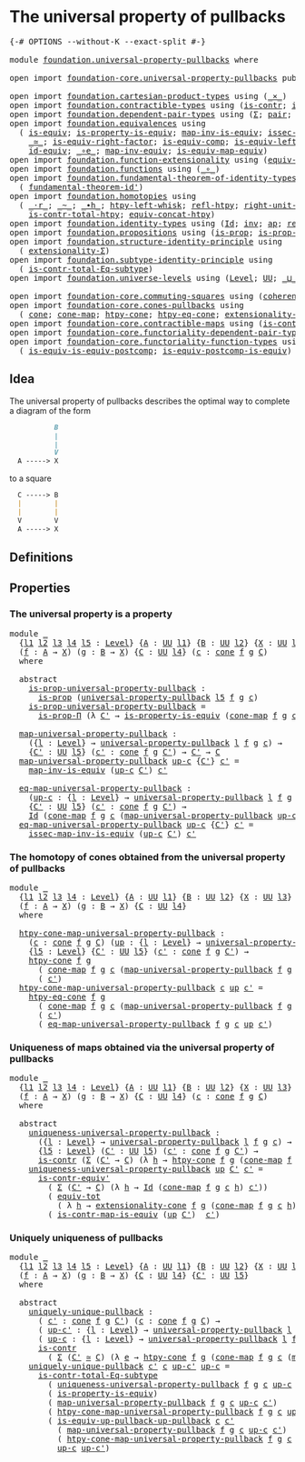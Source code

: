# The universal property of pullbacks

<pre class="Agda"><a id="48" class="Symbol">{-#</a> <a id="52" class="Keyword">OPTIONS</a> <a id="60" class="Pragma">--without-K</a> <a id="72" class="Pragma">--exact-split</a> <a id="86" class="Symbol">#-}</a>

<a id="91" class="Keyword">module</a> <a id="98" href="foundation.universal-property-pullbacks.html" class="Module">foundation.universal-property-pullbacks</a> <a id="138" class="Keyword">where</a>

<a id="145" class="Keyword">open</a> <a id="150" class="Keyword">import</a> <a id="157" href="foundation-core.universal-property-pullbacks.html" class="Module">foundation-core.universal-property-pullbacks</a> <a id="202" class="Keyword">public</a>

<a id="210" class="Keyword">open</a> <a id="215" class="Keyword">import</a> <a id="222" href="foundation.cartesian-product-types.html" class="Module">foundation.cartesian-product-types</a> <a id="257" class="Keyword">using</a> <a id="263" class="Symbol">(</a><a id="264" href="foundation-core.cartesian-product-types.html#577" class="Function Operator">_×_</a><a id="267" class="Symbol">)</a>
<a id="269" class="Keyword">open</a> <a id="274" class="Keyword">import</a> <a id="281" href="foundation.contractible-types.html" class="Module">foundation.contractible-types</a> <a id="311" class="Keyword">using</a> <a id="317" class="Symbol">(</a><a id="318" href="foundation-core.contractible-types.html#992" class="Function">is-contr</a><a id="326" class="Symbol">;</a> <a id="328" href="foundation-core.contractible-types.html#3806" class="Function">is-contr-equiv&#39;</a><a id="343" class="Symbol">)</a>
<a id="345" class="Keyword">open</a> <a id="350" class="Keyword">import</a> <a id="357" href="foundation.dependent-pair-types.html" class="Module">foundation.dependent-pair-types</a> <a id="389" class="Keyword">using</a> <a id="395" class="Symbol">(</a><a id="396" href="foundation-core.dependent-pair-types.html#502" class="Record">Σ</a><a id="397" class="Symbol">;</a> <a id="399" href="foundation-core.dependent-pair-types.html#575" class="InductiveConstructor">pair</a><a id="403" class="Symbol">;</a> <a id="405" href="foundation-core.dependent-pair-types.html#592" class="Field">pr1</a><a id="408" class="Symbol">;</a> <a id="410" href="foundation-core.dependent-pair-types.html#604" class="Field">pr2</a><a id="413" class="Symbol">;</a> <a id="415" href="foundation-core.dependent-pair-types.html#1021" class="Function">triple</a><a id="421" class="Symbol">)</a>
<a id="423" class="Keyword">open</a> <a id="428" class="Keyword">import</a> <a id="435" href="foundation.equivalences.html" class="Module">foundation.equivalences</a> <a id="459" class="Keyword">using</a>
  <a id="467" class="Symbol">(</a> <a id="469" href="foundation-core.equivalences.html#1542" class="Function">is-equiv</a><a id="477" class="Symbol">;</a> <a id="479" href="foundation.equivalences.html#12215" class="Function">is-property-is-equiv</a><a id="499" class="Symbol">;</a> <a id="501" href="foundation-core.equivalences.html#4173" class="Function">map-inv-is-equiv</a><a id="517" class="Symbol">;</a> <a id="519" href="foundation-core.equivalences.html#4251" class="Function">issec-map-inv-is-equiv</a><a id="541" class="Symbol">;</a>
    <a id="547" href="foundation-core.equivalences.html#1607" class="Function Operator">_≃_</a><a id="550" class="Symbol">;</a> <a id="552" href="foundation-core.equivalences.html#8868" class="Function">is-equiv-right-factor</a><a id="573" class="Symbol">;</a> <a id="575" href="foundation-core.equivalences.html#7183" class="Function">is-equiv-comp</a><a id="588" class="Symbol">;</a> <a id="590" href="foundation-core.equivalences.html#8158" class="Function">is-equiv-left-factor</a><a id="610" class="Symbol">;</a> <a id="612" href="foundation-core.equivalences.html#1807" class="Function">map-equiv</a><a id="621" class="Symbol">;</a>
    <a id="627" href="foundation-core.equivalences.html#2480" class="Function">id-equiv</a><a id="635" class="Symbol">;</a> <a id="637" href="foundation-core.equivalences.html#7855" class="Function Operator">_∘e_</a><a id="641" class="Symbol">;</a> <a id="643" href="foundation-core.equivalences.html#5022" class="Function">map-inv-equiv</a><a id="656" class="Symbol">;</a> <a id="658" href="foundation-core.equivalences.html#1862" class="Function">is-equiv-map-equiv</a><a id="676" class="Symbol">)</a>
<a id="678" class="Keyword">open</a> <a id="683" class="Keyword">import</a> <a id="690" href="foundation.function-extensionality.html" class="Module">foundation.function-extensionality</a> <a id="725" class="Keyword">using</a> <a id="731" class="Symbol">(</a><a id="732" href="foundation-core.function-extensionality.html#1301" class="Function">equiv-funext</a><a id="744" class="Symbol">)</a>
<a id="746" class="Keyword">open</a> <a id="751" class="Keyword">import</a> <a id="758" href="foundation.functions.html" class="Module">foundation.functions</a> <a id="779" class="Keyword">using</a> <a id="785" class="Symbol">(</a><a id="786" href="foundation-core.functions.html#407" class="Function Operator">_∘_</a><a id="789" class="Symbol">)</a>
<a id="791" class="Keyword">open</a> <a id="796" class="Keyword">import</a> <a id="803" href="foundation.fundamental-theorem-of-identity-types.html" class="Module">foundation.fundamental-theorem-of-identity-types</a> <a id="852" class="Keyword">using</a>
  <a id="860" class="Symbol">(</a> <a id="862" href="foundation-core.fundamental-theorem-of-identity-types.html#2160" class="Function">fundamental-theorem-id&#39;</a><a id="885" class="Symbol">)</a>
<a id="887" class="Keyword">open</a> <a id="892" class="Keyword">import</a> <a id="899" href="foundation.homotopies.html" class="Module">foundation.homotopies</a> <a id="921" class="Keyword">using</a>
  <a id="929" class="Symbol">(</a> <a id="931" href="foundation-core.homotopies.html#1974" class="Function Operator">_·r_</a><a id="935" class="Symbol">;</a> <a id="937" href="foundation-core.homotopies.html#467" class="Function Operator">_~_</a><a id="940" class="Symbol">;</a> <a id="942" href="foundation-core.homotopies.html#1058" class="Function Operator">_∙h_</a><a id="946" class="Symbol">;</a> <a id="948" href="foundation-core.homotopies.html#1587" class="Function">htpy-left-whisk</a><a id="963" class="Symbol">;</a> <a id="965" href="foundation-core.homotopies.html#632" class="Function">refl-htpy</a><a id="974" class="Symbol">;</a> <a id="976" href="foundation-core.homotopies.html#2475" class="Function">right-unit-htpy</a><a id="991" class="Symbol">;</a>
    <a id="997" href="foundation.homotopies.html#3137" class="Function">is-contr-total-htpy</a><a id="1016" class="Symbol">;</a> <a id="1018" href="foundation.homotopies.html#6177" class="Function">equiv-concat-htpy</a><a id="1035" class="Symbol">)</a>
<a id="1037" class="Keyword">open</a> <a id="1042" class="Keyword">import</a> <a id="1049" href="foundation.identity-types.html" class="Module">foundation.identity-types</a> <a id="1075" class="Keyword">using</a> <a id="1081" class="Symbol">(</a><a id="1082" href="foundation-core.identity-types.html#641" class="Datatype">Id</a><a id="1084" class="Symbol">;</a> <a id="1086" href="foundation-core.identity-types.html#1552" class="Function">inv</a><a id="1089" class="Symbol">;</a> <a id="1091" href="foundation-core.identity-types.html#2853" class="Function">ap</a><a id="1093" class="Symbol">;</a> <a id="1095" href="foundation-core.identity-types.html#694" class="InductiveConstructor">refl</a><a id="1099" class="Symbol">)</a>
<a id="1101" class="Keyword">open</a> <a id="1106" class="Keyword">import</a> <a id="1113" href="foundation.propositions.html" class="Module">foundation.propositions</a> <a id="1137" class="Keyword">using</a> <a id="1143" class="Symbol">(</a><a id="1144" href="foundation-core.propositions.html#1295" class="Function">is-prop</a><a id="1151" class="Symbol">;</a> <a id="1153" href="foundation-core.propositions.html#6147" class="Function">is-prop-Π</a><a id="1162" class="Symbol">)</a>
<a id="1164" class="Keyword">open</a> <a id="1169" class="Keyword">import</a> <a id="1176" href="foundation.structure-identity-principle.html" class="Module">foundation.structure-identity-principle</a> <a id="1216" class="Keyword">using</a>
  <a id="1224" class="Symbol">(</a> <a id="1226" href="foundation.structure-identity-principle.html#2980" class="Function">extensionality-Σ</a><a id="1242" class="Symbol">)</a>
<a id="1244" class="Keyword">open</a> <a id="1249" class="Keyword">import</a> <a id="1256" href="foundation.subtype-identity-principle.html" class="Module">foundation.subtype-identity-principle</a> <a id="1294" class="Keyword">using</a>
  <a id="1302" class="Symbol">(</a> <a id="1304" href="foundation-core.subtype-identity-principle.html#1572" class="Function">is-contr-total-Eq-subtype</a><a id="1329" class="Symbol">)</a>
<a id="1331" class="Keyword">open</a> <a id="1336" class="Keyword">import</a> <a id="1343" href="foundation.universe-levels.html" class="Module">foundation.universe-levels</a> <a id="1370" class="Keyword">using</a> <a id="1376" class="Symbol">(</a><a id="1377" href="Agda.Primitive.html#597" class="Postulate">Level</a><a id="1382" class="Symbol">;</a> <a id="1384" href="foundation-core.universe-levels.html#222" class="Primitive">UU</a><a id="1386" class="Symbol">;</a> <a id="1388" href="Agda.Primitive.html#810" class="Primitive Operator">_⊔_</a><a id="1391" class="Symbol">;</a> <a id="1393" href="Agda.Primitive.html#780" class="Primitive">lsuc</a><a id="1397" class="Symbol">)</a>

<a id="1400" class="Keyword">open</a> <a id="1405" class="Keyword">import</a> <a id="1412" href="foundation-core.commuting-squares.html" class="Module">foundation-core.commuting-squares</a> <a id="1446" class="Keyword">using</a> <a id="1452" class="Symbol">(</a><a id="1453" href="foundation-core.commuting-squares.html#532" class="Function">coherence-square</a><a id="1469" class="Symbol">)</a>
<a id="1471" class="Keyword">open</a> <a id="1476" class="Keyword">import</a> <a id="1483" href="foundation-core.cones-pullbacks.html" class="Module">foundation-core.cones-pullbacks</a> <a id="1515" class="Keyword">using</a>
  <a id="1523" class="Symbol">(</a> <a id="1525" href="foundation-core.cones-pullbacks.html#1272" class="Function">cone</a><a id="1529" class="Symbol">;</a> <a id="1531" href="foundation-core.cones-pullbacks.html#1467" class="Function">cone-map</a><a id="1539" class="Symbol">;</a> <a id="1541" href="foundation-core.cones-pullbacks.html#2455" class="Function">htpy-cone</a><a id="1550" class="Symbol">;</a> <a id="1552" href="foundation-core.cones-pullbacks.html#2854" class="Function">htpy-eq-cone</a><a id="1564" class="Symbol">;</a> <a id="1566" href="foundation-core.cones-pullbacks.html#2963" class="Function">extensionality-cone</a><a id="1585" class="Symbol">)</a>
<a id="1587" class="Keyword">open</a> <a id="1592" class="Keyword">import</a> <a id="1599" href="foundation-core.contractible-maps.html" class="Module">foundation-core.contractible-maps</a> <a id="1633" class="Keyword">using</a> <a id="1639" class="Symbol">(</a><a id="1640" href="foundation-core.contractible-maps.html#3850" class="Function">is-contr-map-is-equiv</a><a id="1661" class="Symbol">)</a>
<a id="1663" class="Keyword">open</a> <a id="1668" class="Keyword">import</a> <a id="1675" href="foundation-core.functoriality-dependent-pair-types.html" class="Module">foundation-core.functoriality-dependent-pair-types</a> <a id="1726" class="Keyword">using</a> <a id="1732" class="Symbol">(</a><a id="1733" href="foundation-core.functoriality-dependent-pair-types.html#6804" class="Function">equiv-tot</a><a id="1742" class="Symbol">)</a>
<a id="1744" class="Keyword">open</a> <a id="1749" class="Keyword">import</a> <a id="1756" href="foundation-core.functoriality-function-types.html" class="Module">foundation-core.functoriality-function-types</a> <a id="1801" class="Keyword">using</a>
  <a id="1809" class="Symbol">(</a> <a id="1811" href="foundation-core.functoriality-function-types.html#1654" class="Function">is-equiv-is-equiv-postcomp</a><a id="1837" class="Symbol">;</a> <a id="1839" href="foundation-core.functoriality-function-types.html#2668" class="Function">is-equiv-postcomp-is-equiv</a><a id="1865" class="Symbol">)</a>
</pre>
## Idea

The universal property of pullbacks describes the optimal way to complete a diagram of the form

```md
           B
           |
           |
           V
  A -----> X
```

to a square

```md
  C -----> B
  |        |
  |        |
  V        V
  A -----> X
```

## Definitions


## Properties

### The universal property is a property

<pre class="Agda"><a id="2225" class="Keyword">module</a> <a id="2232" href="foundation.universal-property-pullbacks.html#2232" class="Module">_</a>
  <a id="2236" class="Symbol">{</a><a id="2237" href="foundation.universal-property-pullbacks.html#2237" class="Bound">l1</a> <a id="2240" href="foundation.universal-property-pullbacks.html#2240" class="Bound">l2</a> <a id="2243" href="foundation.universal-property-pullbacks.html#2243" class="Bound">l3</a> <a id="2246" href="foundation.universal-property-pullbacks.html#2246" class="Bound">l4</a> <a id="2249" href="foundation.universal-property-pullbacks.html#2249" class="Bound">l5</a> <a id="2252" class="Symbol">:</a> <a id="2254" href="Agda.Primitive.html#597" class="Postulate">Level</a><a id="2259" class="Symbol">}</a> <a id="2261" class="Symbol">{</a><a id="2262" href="foundation.universal-property-pullbacks.html#2262" class="Bound">A</a> <a id="2264" class="Symbol">:</a> <a id="2266" href="foundation-core.universe-levels.html#222" class="Primitive">UU</a> <a id="2269" href="foundation.universal-property-pullbacks.html#2237" class="Bound">l1</a><a id="2271" class="Symbol">}</a> <a id="2273" class="Symbol">{</a><a id="2274" href="foundation.universal-property-pullbacks.html#2274" class="Bound">B</a> <a id="2276" class="Symbol">:</a> <a id="2278" href="foundation-core.universe-levels.html#222" class="Primitive">UU</a> <a id="2281" href="foundation.universal-property-pullbacks.html#2240" class="Bound">l2</a><a id="2283" class="Symbol">}</a> <a id="2285" class="Symbol">{</a><a id="2286" href="foundation.universal-property-pullbacks.html#2286" class="Bound">X</a> <a id="2288" class="Symbol">:</a> <a id="2290" href="foundation-core.universe-levels.html#222" class="Primitive">UU</a> <a id="2293" href="foundation.universal-property-pullbacks.html#2243" class="Bound">l3</a><a id="2295" class="Symbol">}</a>
  <a id="2299" class="Symbol">(</a><a id="2300" href="foundation.universal-property-pullbacks.html#2300" class="Bound">f</a> <a id="2302" class="Symbol">:</a> <a id="2304" href="foundation.universal-property-pullbacks.html#2262" class="Bound">A</a> <a id="2306" class="Symbol">→</a> <a id="2308" href="foundation.universal-property-pullbacks.html#2286" class="Bound">X</a><a id="2309" class="Symbol">)</a> <a id="2311" class="Symbol">(</a><a id="2312" href="foundation.universal-property-pullbacks.html#2312" class="Bound">g</a> <a id="2314" class="Symbol">:</a> <a id="2316" href="foundation.universal-property-pullbacks.html#2274" class="Bound">B</a> <a id="2318" class="Symbol">→</a> <a id="2320" href="foundation.universal-property-pullbacks.html#2286" class="Bound">X</a><a id="2321" class="Symbol">)</a> <a id="2323" class="Symbol">{</a><a id="2324" href="foundation.universal-property-pullbacks.html#2324" class="Bound">C</a> <a id="2326" class="Symbol">:</a> <a id="2328" href="foundation-core.universe-levels.html#222" class="Primitive">UU</a> <a id="2331" href="foundation.universal-property-pullbacks.html#2246" class="Bound">l4</a><a id="2333" class="Symbol">}</a> <a id="2335" class="Symbol">(</a><a id="2336" href="foundation.universal-property-pullbacks.html#2336" class="Bound">c</a> <a id="2338" class="Symbol">:</a> <a id="2340" href="foundation-core.cones-pullbacks.html#1272" class="Function">cone</a> <a id="2345" href="foundation.universal-property-pullbacks.html#2300" class="Bound">f</a> <a id="2347" href="foundation.universal-property-pullbacks.html#2312" class="Bound">g</a> <a id="2349" href="foundation.universal-property-pullbacks.html#2324" class="Bound">C</a><a id="2350" class="Symbol">)</a>
  <a id="2354" class="Keyword">where</a>

  <a id="2363" class="Keyword">abstract</a>
    <a id="2376" href="foundation.universal-property-pullbacks.html#2376" class="Function">is-prop-universal-property-pullback</a> <a id="2412" class="Symbol">:</a>
      <a id="2420" href="foundation-core.propositions.html#1295" class="Function">is-prop</a> <a id="2428" class="Symbol">(</a><a id="2429" href="foundation-core.universal-property-pullbacks.html#687" class="Function">universal-property-pullback</a> <a id="2457" href="foundation.universal-property-pullbacks.html#2249" class="Bound">l5</a> <a id="2460" href="foundation.universal-property-pullbacks.html#2300" class="Bound">f</a> <a id="2462" href="foundation.universal-property-pullbacks.html#2312" class="Bound">g</a> <a id="2464" href="foundation.universal-property-pullbacks.html#2336" class="Bound">c</a><a id="2465" class="Symbol">)</a>
    <a id="2471" href="foundation.universal-property-pullbacks.html#2376" class="Function">is-prop-universal-property-pullback</a> <a id="2507" class="Symbol">=</a>
      <a id="2515" href="foundation-core.propositions.html#6147" class="Function">is-prop-Π</a> <a id="2525" class="Symbol">(λ</a> <a id="2528" href="foundation.universal-property-pullbacks.html#2528" class="Bound">C&#39;</a> <a id="2531" class="Symbol">→</a> <a id="2533" href="foundation.equivalences.html#12215" class="Function">is-property-is-equiv</a> <a id="2554" class="Symbol">(</a><a id="2555" href="foundation-core.cones-pullbacks.html#1467" class="Function">cone-map</a> <a id="2564" href="foundation.universal-property-pullbacks.html#2300" class="Bound">f</a> <a id="2566" href="foundation.universal-property-pullbacks.html#2312" class="Bound">g</a> <a id="2568" href="foundation.universal-property-pullbacks.html#2336" class="Bound">c</a><a id="2569" class="Symbol">))</a>

  <a id="2575" href="foundation.universal-property-pullbacks.html#2575" class="Function">map-universal-property-pullback</a> <a id="2607" class="Symbol">:</a>
    <a id="2613" class="Symbol">({</a><a id="2615" href="foundation.universal-property-pullbacks.html#2615" class="Bound">l</a> <a id="2617" class="Symbol">:</a> <a id="2619" href="Agda.Primitive.html#597" class="Postulate">Level</a><a id="2624" class="Symbol">}</a> <a id="2626" class="Symbol">→</a> <a id="2628" href="foundation-core.universal-property-pullbacks.html#687" class="Function">universal-property-pullback</a> <a id="2656" href="foundation.universal-property-pullbacks.html#2615" class="Bound">l</a> <a id="2658" href="foundation.universal-property-pullbacks.html#2300" class="Bound">f</a> <a id="2660" href="foundation.universal-property-pullbacks.html#2312" class="Bound">g</a> <a id="2662" href="foundation.universal-property-pullbacks.html#2336" class="Bound">c</a><a id="2663" class="Symbol">)</a> <a id="2665" class="Symbol">→</a>
    <a id="2671" class="Symbol">{</a><a id="2672" href="foundation.universal-property-pullbacks.html#2672" class="Bound">C&#39;</a> <a id="2675" class="Symbol">:</a> <a id="2677" href="foundation-core.universe-levels.html#222" class="Primitive">UU</a> <a id="2680" href="foundation.universal-property-pullbacks.html#2249" class="Bound">l5</a><a id="2682" class="Symbol">}</a> <a id="2684" class="Symbol">(</a><a id="2685" href="foundation.universal-property-pullbacks.html#2685" class="Bound">c&#39;</a> <a id="2688" class="Symbol">:</a> <a id="2690" href="foundation-core.cones-pullbacks.html#1272" class="Function">cone</a> <a id="2695" href="foundation.universal-property-pullbacks.html#2300" class="Bound">f</a> <a id="2697" href="foundation.universal-property-pullbacks.html#2312" class="Bound">g</a> <a id="2699" href="foundation.universal-property-pullbacks.html#2672" class="Bound">C&#39;</a><a id="2701" class="Symbol">)</a> <a id="2703" class="Symbol">→</a> <a id="2705" href="foundation.universal-property-pullbacks.html#2672" class="Bound">C&#39;</a> <a id="2708" class="Symbol">→</a> <a id="2710" href="foundation.universal-property-pullbacks.html#2324" class="Bound">C</a>
  <a id="2714" href="foundation.universal-property-pullbacks.html#2575" class="Function">map-universal-property-pullback</a> <a id="2746" href="foundation.universal-property-pullbacks.html#2746" class="Bound">up-c</a> <a id="2751" class="Symbol">{</a><a id="2752" href="foundation.universal-property-pullbacks.html#2752" class="Bound">C&#39;</a><a id="2754" class="Symbol">}</a> <a id="2756" href="foundation.universal-property-pullbacks.html#2756" class="Bound">c&#39;</a> <a id="2759" class="Symbol">=</a>
    <a id="2765" href="foundation-core.equivalences.html#4173" class="Function">map-inv-is-equiv</a> <a id="2782" class="Symbol">(</a><a id="2783" href="foundation.universal-property-pullbacks.html#2746" class="Bound">up-c</a> <a id="2788" href="foundation.universal-property-pullbacks.html#2752" class="Bound">C&#39;</a><a id="2790" class="Symbol">)</a> <a id="2792" href="foundation.universal-property-pullbacks.html#2756" class="Bound">c&#39;</a>

  <a id="2798" href="foundation.universal-property-pullbacks.html#2798" class="Function">eq-map-universal-property-pullback</a> <a id="2833" class="Symbol">:</a>
    <a id="2839" class="Symbol">(</a><a id="2840" href="foundation.universal-property-pullbacks.html#2840" class="Bound">up-c</a> <a id="2845" class="Symbol">:</a> <a id="2847" class="Symbol">{</a><a id="2848" href="foundation.universal-property-pullbacks.html#2848" class="Bound">l</a> <a id="2850" class="Symbol">:</a> <a id="2852" href="Agda.Primitive.html#597" class="Postulate">Level</a><a id="2857" class="Symbol">}</a> <a id="2859" class="Symbol">→</a> <a id="2861" href="foundation-core.universal-property-pullbacks.html#687" class="Function">universal-property-pullback</a> <a id="2889" href="foundation.universal-property-pullbacks.html#2848" class="Bound">l</a> <a id="2891" href="foundation.universal-property-pullbacks.html#2300" class="Bound">f</a> <a id="2893" href="foundation.universal-property-pullbacks.html#2312" class="Bound">g</a> <a id="2895" href="foundation.universal-property-pullbacks.html#2336" class="Bound">c</a><a id="2896" class="Symbol">)</a> <a id="2898" class="Symbol">→</a>
    <a id="2904" class="Symbol">{</a><a id="2905" href="foundation.universal-property-pullbacks.html#2905" class="Bound">C&#39;</a> <a id="2908" class="Symbol">:</a> <a id="2910" href="foundation-core.universe-levels.html#222" class="Primitive">UU</a> <a id="2913" href="foundation.universal-property-pullbacks.html#2249" class="Bound">l5</a><a id="2915" class="Symbol">}</a> <a id="2917" class="Symbol">(</a><a id="2918" href="foundation.universal-property-pullbacks.html#2918" class="Bound">c&#39;</a> <a id="2921" class="Symbol">:</a> <a id="2923" href="foundation-core.cones-pullbacks.html#1272" class="Function">cone</a> <a id="2928" href="foundation.universal-property-pullbacks.html#2300" class="Bound">f</a> <a id="2930" href="foundation.universal-property-pullbacks.html#2312" class="Bound">g</a> <a id="2932" href="foundation.universal-property-pullbacks.html#2905" class="Bound">C&#39;</a><a id="2934" class="Symbol">)</a> <a id="2936" class="Symbol">→</a>
    <a id="2942" href="foundation-core.identity-types.html#641" class="Datatype">Id</a> <a id="2945" class="Symbol">(</a><a id="2946" href="foundation-core.cones-pullbacks.html#1467" class="Function">cone-map</a> <a id="2955" href="foundation.universal-property-pullbacks.html#2300" class="Bound">f</a> <a id="2957" href="foundation.universal-property-pullbacks.html#2312" class="Bound">g</a> <a id="2959" href="foundation.universal-property-pullbacks.html#2336" class="Bound">c</a> <a id="2961" class="Symbol">(</a><a id="2962" href="foundation.universal-property-pullbacks.html#2575" class="Function">map-universal-property-pullback</a> <a id="2994" href="foundation.universal-property-pullbacks.html#2840" class="Bound">up-c</a> <a id="2999" href="foundation.universal-property-pullbacks.html#2918" class="Bound">c&#39;</a><a id="3001" class="Symbol">))</a> <a id="3004" href="foundation.universal-property-pullbacks.html#2918" class="Bound">c&#39;</a>
  <a id="3009" href="foundation.universal-property-pullbacks.html#2798" class="Function">eq-map-universal-property-pullback</a> <a id="3044" href="foundation.universal-property-pullbacks.html#3044" class="Bound">up-c</a> <a id="3049" class="Symbol">{</a><a id="3050" href="foundation.universal-property-pullbacks.html#3050" class="Bound">C&#39;</a><a id="3052" class="Symbol">}</a> <a id="3054" href="foundation.universal-property-pullbacks.html#3054" class="Bound">c&#39;</a> <a id="3057" class="Symbol">=</a>
    <a id="3063" href="foundation-core.equivalences.html#4251" class="Function">issec-map-inv-is-equiv</a> <a id="3086" class="Symbol">(</a><a id="3087" href="foundation.universal-property-pullbacks.html#3044" class="Bound">up-c</a> <a id="3092" href="foundation.universal-property-pullbacks.html#3050" class="Bound">C&#39;</a><a id="3094" class="Symbol">)</a> <a id="3096" href="foundation.universal-property-pullbacks.html#3054" class="Bound">c&#39;</a>
</pre>
### The homotopy of cones obtained from the universal property of pullbacks

<pre class="Agda"><a id="3185" class="Keyword">module</a> <a id="3192" href="foundation.universal-property-pullbacks.html#3192" class="Module">_</a>
  <a id="3196" class="Symbol">{</a><a id="3197" href="foundation.universal-property-pullbacks.html#3197" class="Bound">l1</a> <a id="3200" href="foundation.universal-property-pullbacks.html#3200" class="Bound">l2</a> <a id="3203" href="foundation.universal-property-pullbacks.html#3203" class="Bound">l3</a> <a id="3206" href="foundation.universal-property-pullbacks.html#3206" class="Bound">l4</a> <a id="3209" class="Symbol">:</a> <a id="3211" href="Agda.Primitive.html#597" class="Postulate">Level</a><a id="3216" class="Symbol">}</a> <a id="3218" class="Symbol">{</a><a id="3219" href="foundation.universal-property-pullbacks.html#3219" class="Bound">A</a> <a id="3221" class="Symbol">:</a> <a id="3223" href="foundation-core.universe-levels.html#222" class="Primitive">UU</a> <a id="3226" href="foundation.universal-property-pullbacks.html#3197" class="Bound">l1</a><a id="3228" class="Symbol">}</a> <a id="3230" class="Symbol">{</a><a id="3231" href="foundation.universal-property-pullbacks.html#3231" class="Bound">B</a> <a id="3233" class="Symbol">:</a> <a id="3235" href="foundation-core.universe-levels.html#222" class="Primitive">UU</a> <a id="3238" href="foundation.universal-property-pullbacks.html#3200" class="Bound">l2</a><a id="3240" class="Symbol">}</a> <a id="3242" class="Symbol">{</a><a id="3243" href="foundation.universal-property-pullbacks.html#3243" class="Bound">X</a> <a id="3245" class="Symbol">:</a> <a id="3247" href="foundation-core.universe-levels.html#222" class="Primitive">UU</a> <a id="3250" href="foundation.universal-property-pullbacks.html#3203" class="Bound">l3</a><a id="3252" class="Symbol">}</a>
  <a id="3256" class="Symbol">(</a><a id="3257" href="foundation.universal-property-pullbacks.html#3257" class="Bound">f</a> <a id="3259" class="Symbol">:</a> <a id="3261" href="foundation.universal-property-pullbacks.html#3219" class="Bound">A</a> <a id="3263" class="Symbol">→</a> <a id="3265" href="foundation.universal-property-pullbacks.html#3243" class="Bound">X</a><a id="3266" class="Symbol">)</a> <a id="3268" class="Symbol">(</a><a id="3269" href="foundation.universal-property-pullbacks.html#3269" class="Bound">g</a> <a id="3271" class="Symbol">:</a> <a id="3273" href="foundation.universal-property-pullbacks.html#3231" class="Bound">B</a> <a id="3275" class="Symbol">→</a> <a id="3277" href="foundation.universal-property-pullbacks.html#3243" class="Bound">X</a><a id="3278" class="Symbol">)</a> <a id="3280" class="Symbol">{</a><a id="3281" href="foundation.universal-property-pullbacks.html#3281" class="Bound">C</a> <a id="3283" class="Symbol">:</a> <a id="3285" href="foundation-core.universe-levels.html#222" class="Primitive">UU</a> <a id="3288" href="foundation.universal-property-pullbacks.html#3206" class="Bound">l4</a><a id="3290" class="Symbol">}</a>
  <a id="3294" class="Keyword">where</a>
  
  <a id="3305" href="foundation.universal-property-pullbacks.html#3305" class="Function">htpy-cone-map-universal-property-pullback</a> <a id="3347" class="Symbol">:</a>
    <a id="3353" class="Symbol">(</a><a id="3354" href="foundation.universal-property-pullbacks.html#3354" class="Bound">c</a> <a id="3356" class="Symbol">:</a> <a id="3358" href="foundation-core.cones-pullbacks.html#1272" class="Function">cone</a> <a id="3363" href="foundation.universal-property-pullbacks.html#3257" class="Bound">f</a> <a id="3365" href="foundation.universal-property-pullbacks.html#3269" class="Bound">g</a> <a id="3367" href="foundation.universal-property-pullbacks.html#3281" class="Bound">C</a><a id="3368" class="Symbol">)</a> <a id="3370" class="Symbol">(</a><a id="3371" href="foundation.universal-property-pullbacks.html#3371" class="Bound">up</a> <a id="3374" class="Symbol">:</a> <a id="3376" class="Symbol">{</a><a id="3377" href="foundation.universal-property-pullbacks.html#3377" class="Bound">l</a> <a id="3379" class="Symbol">:</a> <a id="3381" href="Agda.Primitive.html#597" class="Postulate">Level</a><a id="3386" class="Symbol">}</a> <a id="3388" class="Symbol">→</a> <a id="3390" href="foundation-core.universal-property-pullbacks.html#687" class="Function">universal-property-pullback</a> <a id="3418" href="foundation.universal-property-pullbacks.html#3377" class="Bound">l</a> <a id="3420" href="foundation.universal-property-pullbacks.html#3257" class="Bound">f</a> <a id="3422" href="foundation.universal-property-pullbacks.html#3269" class="Bound">g</a> <a id="3424" href="foundation.universal-property-pullbacks.html#3354" class="Bound">c</a><a id="3425" class="Symbol">)</a> <a id="3427" class="Symbol">→</a>
    <a id="3433" class="Symbol">{</a><a id="3434" href="foundation.universal-property-pullbacks.html#3434" class="Bound">l5</a> <a id="3437" class="Symbol">:</a> <a id="3439" href="Agda.Primitive.html#597" class="Postulate">Level</a><a id="3444" class="Symbol">}</a> <a id="3446" class="Symbol">{</a><a id="3447" href="foundation.universal-property-pullbacks.html#3447" class="Bound">C&#39;</a> <a id="3450" class="Symbol">:</a> <a id="3452" href="foundation-core.universe-levels.html#222" class="Primitive">UU</a> <a id="3455" href="foundation.universal-property-pullbacks.html#3434" class="Bound">l5</a><a id="3457" class="Symbol">}</a> <a id="3459" class="Symbol">(</a><a id="3460" href="foundation.universal-property-pullbacks.html#3460" class="Bound">c&#39;</a> <a id="3463" class="Symbol">:</a> <a id="3465" href="foundation-core.cones-pullbacks.html#1272" class="Function">cone</a> <a id="3470" href="foundation.universal-property-pullbacks.html#3257" class="Bound">f</a> <a id="3472" href="foundation.universal-property-pullbacks.html#3269" class="Bound">g</a> <a id="3474" href="foundation.universal-property-pullbacks.html#3447" class="Bound">C&#39;</a><a id="3476" class="Symbol">)</a> <a id="3478" class="Symbol">→</a>
    <a id="3484" href="foundation-core.cones-pullbacks.html#2455" class="Function">htpy-cone</a> <a id="3494" href="foundation.universal-property-pullbacks.html#3257" class="Bound">f</a> <a id="3496" href="foundation.universal-property-pullbacks.html#3269" class="Bound">g</a>
      <a id="3504" class="Symbol">(</a> <a id="3506" href="foundation-core.cones-pullbacks.html#1467" class="Function">cone-map</a> <a id="3515" href="foundation.universal-property-pullbacks.html#3257" class="Bound">f</a> <a id="3517" href="foundation.universal-property-pullbacks.html#3269" class="Bound">g</a> <a id="3519" href="foundation.universal-property-pullbacks.html#3354" class="Bound">c</a> <a id="3521" class="Symbol">(</a><a id="3522" href="foundation.universal-property-pullbacks.html#2575" class="Function">map-universal-property-pullback</a> <a id="3554" href="foundation.universal-property-pullbacks.html#3257" class="Bound">f</a> <a id="3556" href="foundation.universal-property-pullbacks.html#3269" class="Bound">g</a> <a id="3558" href="foundation.universal-property-pullbacks.html#3354" class="Bound">c</a> <a id="3560" href="foundation.universal-property-pullbacks.html#3371" class="Bound">up</a> <a id="3563" href="foundation.universal-property-pullbacks.html#3460" class="Bound">c&#39;</a><a id="3565" class="Symbol">))</a>
      <a id="3574" class="Symbol">(</a> <a id="3576" href="foundation.universal-property-pullbacks.html#3460" class="Bound">c&#39;</a><a id="3578" class="Symbol">)</a>
  <a id="3582" href="foundation.universal-property-pullbacks.html#3305" class="Function">htpy-cone-map-universal-property-pullback</a> <a id="3624" href="foundation.universal-property-pullbacks.html#3624" class="Bound">c</a> <a id="3626" href="foundation.universal-property-pullbacks.html#3626" class="Bound">up</a> <a id="3629" href="foundation.universal-property-pullbacks.html#3629" class="Bound">c&#39;</a> <a id="3632" class="Symbol">=</a>
    <a id="3638" href="foundation-core.cones-pullbacks.html#2854" class="Function">htpy-eq-cone</a> <a id="3651" href="foundation.universal-property-pullbacks.html#3257" class="Bound">f</a> <a id="3653" href="foundation.universal-property-pullbacks.html#3269" class="Bound">g</a>
      <a id="3661" class="Symbol">(</a> <a id="3663" href="foundation-core.cones-pullbacks.html#1467" class="Function">cone-map</a> <a id="3672" href="foundation.universal-property-pullbacks.html#3257" class="Bound">f</a> <a id="3674" href="foundation.universal-property-pullbacks.html#3269" class="Bound">g</a> <a id="3676" href="foundation.universal-property-pullbacks.html#3624" class="Bound">c</a> <a id="3678" class="Symbol">(</a><a id="3679" href="foundation.universal-property-pullbacks.html#2575" class="Function">map-universal-property-pullback</a> <a id="3711" href="foundation.universal-property-pullbacks.html#3257" class="Bound">f</a> <a id="3713" href="foundation.universal-property-pullbacks.html#3269" class="Bound">g</a> <a id="3715" href="foundation.universal-property-pullbacks.html#3624" class="Bound">c</a> <a id="3717" href="foundation.universal-property-pullbacks.html#3626" class="Bound">up</a> <a id="3720" href="foundation.universal-property-pullbacks.html#3629" class="Bound">c&#39;</a><a id="3722" class="Symbol">))</a>
      <a id="3731" class="Symbol">(</a> <a id="3733" href="foundation.universal-property-pullbacks.html#3629" class="Bound">c&#39;</a><a id="3735" class="Symbol">)</a>
      <a id="3743" class="Symbol">(</a> <a id="3745" href="foundation.universal-property-pullbacks.html#2798" class="Function">eq-map-universal-property-pullback</a> <a id="3780" href="foundation.universal-property-pullbacks.html#3257" class="Bound">f</a> <a id="3782" href="foundation.universal-property-pullbacks.html#3269" class="Bound">g</a> <a id="3784" href="foundation.universal-property-pullbacks.html#3624" class="Bound">c</a> <a id="3786" href="foundation.universal-property-pullbacks.html#3626" class="Bound">up</a> <a id="3789" href="foundation.universal-property-pullbacks.html#3629" class="Bound">c&#39;</a><a id="3791" class="Symbol">)</a>
</pre>
### Uniqueness of maps obtained via the universal property of pullbacks

<pre class="Agda"><a id="3879" class="Keyword">module</a> <a id="3886" href="foundation.universal-property-pullbacks.html#3886" class="Module">_</a>
  <a id="3890" class="Symbol">{</a><a id="3891" href="foundation.universal-property-pullbacks.html#3891" class="Bound">l1</a> <a id="3894" href="foundation.universal-property-pullbacks.html#3894" class="Bound">l2</a> <a id="3897" href="foundation.universal-property-pullbacks.html#3897" class="Bound">l3</a> <a id="3900" href="foundation.universal-property-pullbacks.html#3900" class="Bound">l4</a> <a id="3903" class="Symbol">:</a> <a id="3905" href="Agda.Primitive.html#597" class="Postulate">Level</a><a id="3910" class="Symbol">}</a> <a id="3912" class="Symbol">{</a><a id="3913" href="foundation.universal-property-pullbacks.html#3913" class="Bound">A</a> <a id="3915" class="Symbol">:</a> <a id="3917" href="foundation-core.universe-levels.html#222" class="Primitive">UU</a> <a id="3920" href="foundation.universal-property-pullbacks.html#3891" class="Bound">l1</a><a id="3922" class="Symbol">}</a> <a id="3924" class="Symbol">{</a><a id="3925" href="foundation.universal-property-pullbacks.html#3925" class="Bound">B</a> <a id="3927" class="Symbol">:</a> <a id="3929" href="foundation-core.universe-levels.html#222" class="Primitive">UU</a> <a id="3932" href="foundation.universal-property-pullbacks.html#3894" class="Bound">l2</a><a id="3934" class="Symbol">}</a> <a id="3936" class="Symbol">{</a><a id="3937" href="foundation.universal-property-pullbacks.html#3937" class="Bound">X</a> <a id="3939" class="Symbol">:</a> <a id="3941" href="foundation-core.universe-levels.html#222" class="Primitive">UU</a> <a id="3944" href="foundation.universal-property-pullbacks.html#3897" class="Bound">l3</a><a id="3946" class="Symbol">}</a>
  <a id="3950" class="Symbol">(</a><a id="3951" href="foundation.universal-property-pullbacks.html#3951" class="Bound">f</a> <a id="3953" class="Symbol">:</a> <a id="3955" href="foundation.universal-property-pullbacks.html#3913" class="Bound">A</a> <a id="3957" class="Symbol">→</a> <a id="3959" href="foundation.universal-property-pullbacks.html#3937" class="Bound">X</a><a id="3960" class="Symbol">)</a> <a id="3962" class="Symbol">(</a><a id="3963" href="foundation.universal-property-pullbacks.html#3963" class="Bound">g</a> <a id="3965" class="Symbol">:</a> <a id="3967" href="foundation.universal-property-pullbacks.html#3925" class="Bound">B</a> <a id="3969" class="Symbol">→</a> <a id="3971" href="foundation.universal-property-pullbacks.html#3937" class="Bound">X</a><a id="3972" class="Symbol">)</a> <a id="3974" class="Symbol">{</a><a id="3975" href="foundation.universal-property-pullbacks.html#3975" class="Bound">C</a> <a id="3977" class="Symbol">:</a> <a id="3979" href="foundation-core.universe-levels.html#222" class="Primitive">UU</a> <a id="3982" href="foundation.universal-property-pullbacks.html#3900" class="Bound">l4</a><a id="3984" class="Symbol">}</a> <a id="3986" class="Symbol">(</a><a id="3987" href="foundation.universal-property-pullbacks.html#3987" class="Bound">c</a> <a id="3989" class="Symbol">:</a> <a id="3991" href="foundation-core.cones-pullbacks.html#1272" class="Function">cone</a> <a id="3996" href="foundation.universal-property-pullbacks.html#3951" class="Bound">f</a> <a id="3998" href="foundation.universal-property-pullbacks.html#3963" class="Bound">g</a> <a id="4000" href="foundation.universal-property-pullbacks.html#3975" class="Bound">C</a><a id="4001" class="Symbol">)</a>
  <a id="4005" class="Keyword">where</a>

  <a id="4014" class="Keyword">abstract</a>
    <a id="4027" href="foundation.universal-property-pullbacks.html#4027" class="Function">uniqueness-universal-property-pullback</a> <a id="4066" class="Symbol">:</a>
      <a id="4074" class="Symbol">({</a><a id="4076" href="foundation.universal-property-pullbacks.html#4076" class="Bound">l</a> <a id="4078" class="Symbol">:</a> <a id="4080" href="Agda.Primitive.html#597" class="Postulate">Level</a><a id="4085" class="Symbol">}</a> <a id="4087" class="Symbol">→</a> <a id="4089" href="foundation-core.universal-property-pullbacks.html#687" class="Function">universal-property-pullback</a> <a id="4117" href="foundation.universal-property-pullbacks.html#4076" class="Bound">l</a> <a id="4119" href="foundation.universal-property-pullbacks.html#3951" class="Bound">f</a> <a id="4121" href="foundation.universal-property-pullbacks.html#3963" class="Bound">g</a> <a id="4123" href="foundation.universal-property-pullbacks.html#3987" class="Bound">c</a><a id="4124" class="Symbol">)</a> <a id="4126" class="Symbol">→</a>
      <a id="4134" class="Symbol">{</a><a id="4135" href="foundation.universal-property-pullbacks.html#4135" class="Bound">l5</a> <a id="4138" class="Symbol">:</a> <a id="4140" href="Agda.Primitive.html#597" class="Postulate">Level</a><a id="4145" class="Symbol">}</a> <a id="4147" class="Symbol">(</a><a id="4148" href="foundation.universal-property-pullbacks.html#4148" class="Bound">C&#39;</a> <a id="4151" class="Symbol">:</a> <a id="4153" href="foundation-core.universe-levels.html#222" class="Primitive">UU</a> <a id="4156" href="foundation.universal-property-pullbacks.html#4135" class="Bound">l5</a><a id="4158" class="Symbol">)</a> <a id="4160" class="Symbol">(</a><a id="4161" href="foundation.universal-property-pullbacks.html#4161" class="Bound">c&#39;</a> <a id="4164" class="Symbol">:</a> <a id="4166" href="foundation-core.cones-pullbacks.html#1272" class="Function">cone</a> <a id="4171" href="foundation.universal-property-pullbacks.html#3951" class="Bound">f</a> <a id="4173" href="foundation.universal-property-pullbacks.html#3963" class="Bound">g</a> <a id="4175" href="foundation.universal-property-pullbacks.html#4148" class="Bound">C&#39;</a><a id="4177" class="Symbol">)</a> <a id="4179" class="Symbol">→</a>
      <a id="4187" href="foundation-core.contractible-types.html#992" class="Function">is-contr</a> <a id="4196" class="Symbol">(</a><a id="4197" href="foundation-core.dependent-pair-types.html#502" class="Record">Σ</a> <a id="4199" class="Symbol">(</a><a id="4200" href="foundation.universal-property-pullbacks.html#4148" class="Bound">C&#39;</a> <a id="4203" class="Symbol">→</a> <a id="4205" href="foundation.universal-property-pullbacks.html#3975" class="Bound">C</a><a id="4206" class="Symbol">)</a> <a id="4208" class="Symbol">(λ</a> <a id="4211" href="foundation.universal-property-pullbacks.html#4211" class="Bound">h</a> <a id="4213" class="Symbol">→</a> <a id="4215" href="foundation-core.cones-pullbacks.html#2455" class="Function">htpy-cone</a> <a id="4225" href="foundation.universal-property-pullbacks.html#3951" class="Bound">f</a> <a id="4227" href="foundation.universal-property-pullbacks.html#3963" class="Bound">g</a> <a id="4229" class="Symbol">(</a><a id="4230" href="foundation-core.cones-pullbacks.html#1467" class="Function">cone-map</a> <a id="4239" href="foundation.universal-property-pullbacks.html#3951" class="Bound">f</a> <a id="4241" href="foundation.universal-property-pullbacks.html#3963" class="Bound">g</a> <a id="4243" href="foundation.universal-property-pullbacks.html#3987" class="Bound">c</a> <a id="4245" href="foundation.universal-property-pullbacks.html#4211" class="Bound">h</a><a id="4246" class="Symbol">)</a> <a id="4248" href="foundation.universal-property-pullbacks.html#4161" class="Bound">c&#39;</a><a id="4250" class="Symbol">))</a>
    <a id="4257" href="foundation.universal-property-pullbacks.html#4027" class="Function">uniqueness-universal-property-pullback</a> <a id="4296" href="foundation.universal-property-pullbacks.html#4296" class="Bound">up</a> <a id="4299" href="foundation.universal-property-pullbacks.html#4299" class="Bound">C&#39;</a> <a id="4302" href="foundation.universal-property-pullbacks.html#4302" class="Bound">c&#39;</a> <a id="4305" class="Symbol">=</a>
      <a id="4313" href="foundation-core.contractible-types.html#3806" class="Function">is-contr-equiv&#39;</a>
        <a id="4337" class="Symbol">(</a> <a id="4339" href="foundation-core.dependent-pair-types.html#502" class="Record">Σ</a> <a id="4341" class="Symbol">(</a><a id="4342" href="foundation.universal-property-pullbacks.html#4299" class="Bound">C&#39;</a> <a id="4345" class="Symbol">→</a> <a id="4347" href="foundation.universal-property-pullbacks.html#3975" class="Bound">C</a><a id="4348" class="Symbol">)</a> <a id="4350" class="Symbol">(λ</a> <a id="4353" href="foundation.universal-property-pullbacks.html#4353" class="Bound">h</a> <a id="4355" class="Symbol">→</a> <a id="4357" href="foundation-core.identity-types.html#641" class="Datatype">Id</a> <a id="4360" class="Symbol">(</a><a id="4361" href="foundation-core.cones-pullbacks.html#1467" class="Function">cone-map</a> <a id="4370" href="foundation.universal-property-pullbacks.html#3951" class="Bound">f</a> <a id="4372" href="foundation.universal-property-pullbacks.html#3963" class="Bound">g</a> <a id="4374" href="foundation.universal-property-pullbacks.html#3987" class="Bound">c</a> <a id="4376" href="foundation.universal-property-pullbacks.html#4353" class="Bound">h</a><a id="4377" class="Symbol">)</a> <a id="4379" href="foundation.universal-property-pullbacks.html#4302" class="Bound">c&#39;</a><a id="4381" class="Symbol">))</a>
        <a id="4392" class="Symbol">(</a> <a id="4394" href="foundation-core.functoriality-dependent-pair-types.html#6804" class="Function">equiv-tot</a>
          <a id="4414" class="Symbol">(</a> <a id="4416" class="Symbol">λ</a> <a id="4418" href="foundation.universal-property-pullbacks.html#4418" class="Bound">h</a> <a id="4420" class="Symbol">→</a> <a id="4422" href="foundation-core.cones-pullbacks.html#2963" class="Function">extensionality-cone</a> <a id="4442" href="foundation.universal-property-pullbacks.html#3951" class="Bound">f</a> <a id="4444" href="foundation.universal-property-pullbacks.html#3963" class="Bound">g</a> <a id="4446" class="Symbol">(</a><a id="4447" href="foundation-core.cones-pullbacks.html#1467" class="Function">cone-map</a> <a id="4456" href="foundation.universal-property-pullbacks.html#3951" class="Bound">f</a> <a id="4458" href="foundation.universal-property-pullbacks.html#3963" class="Bound">g</a> <a id="4460" href="foundation.universal-property-pullbacks.html#3987" class="Bound">c</a> <a id="4462" href="foundation.universal-property-pullbacks.html#4418" class="Bound">h</a><a id="4463" class="Symbol">)</a> <a id="4465" href="foundation.universal-property-pullbacks.html#4302" class="Bound">c&#39;</a><a id="4467" class="Symbol">))</a>
        <a id="4478" class="Symbol">(</a> <a id="4480" href="foundation-core.contractible-maps.html#3850" class="Function">is-contr-map-is-equiv</a> <a id="4502" class="Symbol">(</a><a id="4503" href="foundation.universal-property-pullbacks.html#4296" class="Bound">up</a> <a id="4506" href="foundation.universal-property-pullbacks.html#4299" class="Bound">C&#39;</a><a id="4508" class="Symbol">)</a>  <a id="4511" href="foundation.universal-property-pullbacks.html#4302" class="Bound">c&#39;</a><a id="4513" class="Symbol">)</a>
</pre>
### Uniquely uniqueness of pullbacks

<pre class="Agda"><a id="4566" class="Keyword">module</a> <a id="4573" href="foundation.universal-property-pullbacks.html#4573" class="Module">_</a>
  <a id="4577" class="Symbol">{</a><a id="4578" href="foundation.universal-property-pullbacks.html#4578" class="Bound">l1</a> <a id="4581" href="foundation.universal-property-pullbacks.html#4581" class="Bound">l2</a> <a id="4584" href="foundation.universal-property-pullbacks.html#4584" class="Bound">l3</a> <a id="4587" href="foundation.universal-property-pullbacks.html#4587" class="Bound">l4</a> <a id="4590" href="foundation.universal-property-pullbacks.html#4590" class="Bound">l5</a> <a id="4593" class="Symbol">:</a> <a id="4595" href="Agda.Primitive.html#597" class="Postulate">Level</a><a id="4600" class="Symbol">}</a> <a id="4602" class="Symbol">{</a><a id="4603" href="foundation.universal-property-pullbacks.html#4603" class="Bound">A</a> <a id="4605" class="Symbol">:</a> <a id="4607" href="foundation-core.universe-levels.html#222" class="Primitive">UU</a> <a id="4610" href="foundation.universal-property-pullbacks.html#4578" class="Bound">l1</a><a id="4612" class="Symbol">}</a> <a id="4614" class="Symbol">{</a><a id="4615" href="foundation.universal-property-pullbacks.html#4615" class="Bound">B</a> <a id="4617" class="Symbol">:</a> <a id="4619" href="foundation-core.universe-levels.html#222" class="Primitive">UU</a> <a id="4622" href="foundation.universal-property-pullbacks.html#4581" class="Bound">l2</a><a id="4624" class="Symbol">}</a> <a id="4626" class="Symbol">{</a><a id="4627" href="foundation.universal-property-pullbacks.html#4627" class="Bound">X</a> <a id="4629" class="Symbol">:</a> <a id="4631" href="foundation-core.universe-levels.html#222" class="Primitive">UU</a> <a id="4634" href="foundation.universal-property-pullbacks.html#4584" class="Bound">l3</a><a id="4636" class="Symbol">}</a>
  <a id="4640" class="Symbol">(</a><a id="4641" href="foundation.universal-property-pullbacks.html#4641" class="Bound">f</a> <a id="4643" class="Symbol">:</a> <a id="4645" href="foundation.universal-property-pullbacks.html#4603" class="Bound">A</a> <a id="4647" class="Symbol">→</a> <a id="4649" href="foundation.universal-property-pullbacks.html#4627" class="Bound">X</a><a id="4650" class="Symbol">)</a> <a id="4652" class="Symbol">(</a><a id="4653" href="foundation.universal-property-pullbacks.html#4653" class="Bound">g</a> <a id="4655" class="Symbol">:</a> <a id="4657" href="foundation.universal-property-pullbacks.html#4615" class="Bound">B</a> <a id="4659" class="Symbol">→</a> <a id="4661" href="foundation.universal-property-pullbacks.html#4627" class="Bound">X</a><a id="4662" class="Symbol">)</a> <a id="4664" class="Symbol">{</a><a id="4665" href="foundation.universal-property-pullbacks.html#4665" class="Bound">C</a> <a id="4667" class="Symbol">:</a> <a id="4669" href="foundation-core.universe-levels.html#222" class="Primitive">UU</a> <a id="4672" href="foundation.universal-property-pullbacks.html#4587" class="Bound">l4</a><a id="4674" class="Symbol">}</a> <a id="4676" class="Symbol">{</a><a id="4677" href="foundation.universal-property-pullbacks.html#4677" class="Bound">C&#39;</a> <a id="4680" class="Symbol">:</a> <a id="4682" href="foundation-core.universe-levels.html#222" class="Primitive">UU</a> <a id="4685" href="foundation.universal-property-pullbacks.html#4590" class="Bound">l5</a><a id="4687" class="Symbol">}</a>
  <a id="4691" class="Keyword">where</a>

  <a id="4700" class="Keyword">abstract</a>
    <a id="4713" href="foundation.universal-property-pullbacks.html#4713" class="Function">uniquely-unique-pullback</a> <a id="4738" class="Symbol">:</a>
      <a id="4746" class="Symbol">(</a> <a id="4748" href="foundation.universal-property-pullbacks.html#4748" class="Bound">c&#39;</a> <a id="4751" class="Symbol">:</a> <a id="4753" href="foundation-core.cones-pullbacks.html#1272" class="Function">cone</a> <a id="4758" href="foundation.universal-property-pullbacks.html#4641" class="Bound">f</a> <a id="4760" href="foundation.universal-property-pullbacks.html#4653" class="Bound">g</a> <a id="4762" href="foundation.universal-property-pullbacks.html#4677" class="Bound">C&#39;</a><a id="4764" class="Symbol">)</a> <a id="4766" class="Symbol">(</a><a id="4767" href="foundation.universal-property-pullbacks.html#4767" class="Bound">c</a> <a id="4769" class="Symbol">:</a> <a id="4771" href="foundation-core.cones-pullbacks.html#1272" class="Function">cone</a> <a id="4776" href="foundation.universal-property-pullbacks.html#4641" class="Bound">f</a> <a id="4778" href="foundation.universal-property-pullbacks.html#4653" class="Bound">g</a> <a id="4780" href="foundation.universal-property-pullbacks.html#4665" class="Bound">C</a><a id="4781" class="Symbol">)</a> <a id="4783" class="Symbol">→</a>
      <a id="4791" class="Symbol">(</a> <a id="4793" href="foundation.universal-property-pullbacks.html#4793" class="Bound">up-c&#39;</a> <a id="4799" class="Symbol">:</a> <a id="4801" class="Symbol">{</a><a id="4802" href="foundation.universal-property-pullbacks.html#4802" class="Bound">l</a> <a id="4804" class="Symbol">:</a> <a id="4806" href="Agda.Primitive.html#597" class="Postulate">Level</a><a id="4811" class="Symbol">}</a> <a id="4813" class="Symbol">→</a> <a id="4815" href="foundation-core.universal-property-pullbacks.html#687" class="Function">universal-property-pullback</a> <a id="4843" href="foundation.universal-property-pullbacks.html#4802" class="Bound">l</a> <a id="4845" href="foundation.universal-property-pullbacks.html#4641" class="Bound">f</a> <a id="4847" href="foundation.universal-property-pullbacks.html#4653" class="Bound">g</a> <a id="4849" href="foundation.universal-property-pullbacks.html#4748" class="Bound">c&#39;</a><a id="4851" class="Symbol">)</a> <a id="4853" class="Symbol">→</a>
      <a id="4861" class="Symbol">(</a> <a id="4863" href="foundation.universal-property-pullbacks.html#4863" class="Bound">up-c</a> <a id="4868" class="Symbol">:</a> <a id="4870" class="Symbol">{</a><a id="4871" href="foundation.universal-property-pullbacks.html#4871" class="Bound">l</a> <a id="4873" class="Symbol">:</a> <a id="4875" href="Agda.Primitive.html#597" class="Postulate">Level</a><a id="4880" class="Symbol">}</a> <a id="4882" class="Symbol">→</a> <a id="4884" href="foundation-core.universal-property-pullbacks.html#687" class="Function">universal-property-pullback</a> <a id="4912" href="foundation.universal-property-pullbacks.html#4871" class="Bound">l</a> <a id="4914" href="foundation.universal-property-pullbacks.html#4641" class="Bound">f</a> <a id="4916" href="foundation.universal-property-pullbacks.html#4653" class="Bound">g</a> <a id="4918" href="foundation.universal-property-pullbacks.html#4767" class="Bound">c</a><a id="4919" class="Symbol">)</a> <a id="4921" class="Symbol">→</a>
      <a id="4929" href="foundation-core.contractible-types.html#992" class="Function">is-contr</a>
        <a id="4946" class="Symbol">(</a> <a id="4948" href="foundation-core.dependent-pair-types.html#502" class="Record">Σ</a> <a id="4950" class="Symbol">(</a><a id="4951" href="foundation.universal-property-pullbacks.html#4677" class="Bound">C&#39;</a> <a id="4954" href="foundation-core.equivalences.html#1607" class="Function Operator">≃</a> <a id="4956" href="foundation.universal-property-pullbacks.html#4665" class="Bound">C</a><a id="4957" class="Symbol">)</a> <a id="4959" class="Symbol">(λ</a> <a id="4962" href="foundation.universal-property-pullbacks.html#4962" class="Bound">e</a> <a id="4964" class="Symbol">→</a> <a id="4966" href="foundation-core.cones-pullbacks.html#2455" class="Function">htpy-cone</a> <a id="4976" href="foundation.universal-property-pullbacks.html#4641" class="Bound">f</a> <a id="4978" href="foundation.universal-property-pullbacks.html#4653" class="Bound">g</a> <a id="4980" class="Symbol">(</a><a id="4981" href="foundation-core.cones-pullbacks.html#1467" class="Function">cone-map</a> <a id="4990" href="foundation.universal-property-pullbacks.html#4641" class="Bound">f</a> <a id="4992" href="foundation.universal-property-pullbacks.html#4653" class="Bound">g</a> <a id="4994" href="foundation.universal-property-pullbacks.html#4767" class="Bound">c</a> <a id="4996" class="Symbol">(</a><a id="4997" href="foundation-core.equivalences.html#1807" class="Function">map-equiv</a> <a id="5007" href="foundation.universal-property-pullbacks.html#4962" class="Bound">e</a><a id="5008" class="Symbol">))</a> <a id="5011" href="foundation.universal-property-pullbacks.html#4748" class="Bound">c&#39;</a><a id="5013" class="Symbol">))</a>
    <a id="5020" href="foundation.universal-property-pullbacks.html#4713" class="Function">uniquely-unique-pullback</a> <a id="5045" href="foundation.universal-property-pullbacks.html#5045" class="Bound">c&#39;</a> <a id="5048" href="foundation.universal-property-pullbacks.html#5048" class="Bound">c</a> <a id="5050" href="foundation.universal-property-pullbacks.html#5050" class="Bound">up-c&#39;</a> <a id="5056" href="foundation.universal-property-pullbacks.html#5056" class="Bound">up-c</a> <a id="5061" class="Symbol">=</a>
      <a id="5069" href="foundation-core.subtype-identity-principle.html#1572" class="Function">is-contr-total-Eq-subtype</a>
        <a id="5103" class="Symbol">(</a> <a id="5105" href="foundation.universal-property-pullbacks.html#4027" class="Function">uniqueness-universal-property-pullback</a> <a id="5144" href="foundation.universal-property-pullbacks.html#4641" class="Bound">f</a> <a id="5146" href="foundation.universal-property-pullbacks.html#4653" class="Bound">g</a> <a id="5148" href="foundation.universal-property-pullbacks.html#5048" class="Bound">c</a> <a id="5150" href="foundation.universal-property-pullbacks.html#5056" class="Bound">up-c</a> <a id="5155" href="foundation.universal-property-pullbacks.html#4677" class="Bound">C&#39;</a> <a id="5158" href="foundation.universal-property-pullbacks.html#5045" class="Bound">c&#39;</a><a id="5160" class="Symbol">)</a>
        <a id="5170" class="Symbol">(</a> <a id="5172" href="foundation.equivalences.html#12215" class="Function">is-property-is-equiv</a><a id="5192" class="Symbol">)</a>
        <a id="5202" class="Symbol">(</a> <a id="5204" href="foundation.universal-property-pullbacks.html#2575" class="Function">map-universal-property-pullback</a> <a id="5236" href="foundation.universal-property-pullbacks.html#4641" class="Bound">f</a> <a id="5238" href="foundation.universal-property-pullbacks.html#4653" class="Bound">g</a> <a id="5240" href="foundation.universal-property-pullbacks.html#5048" class="Bound">c</a> <a id="5242" href="foundation.universal-property-pullbacks.html#5056" class="Bound">up-c</a> <a id="5247" href="foundation.universal-property-pullbacks.html#5045" class="Bound">c&#39;</a><a id="5249" class="Symbol">)</a>
        <a id="5259" class="Symbol">(</a> <a id="5261" href="foundation.universal-property-pullbacks.html#3305" class="Function">htpy-cone-map-universal-property-pullback</a> <a id="5303" href="foundation.universal-property-pullbacks.html#4641" class="Bound">f</a> <a id="5305" href="foundation.universal-property-pullbacks.html#4653" class="Bound">g</a> <a id="5307" href="foundation.universal-property-pullbacks.html#5048" class="Bound">c</a> <a id="5309" href="foundation.universal-property-pullbacks.html#5056" class="Bound">up-c</a> <a id="5314" href="foundation.universal-property-pullbacks.html#5045" class="Bound">c&#39;</a><a id="5316" class="Symbol">)</a>
        <a id="5326" class="Symbol">(</a> <a id="5328" href="foundation-core.universal-property-pullbacks.html#1468" class="Function">is-equiv-up-pullback-up-pullback</a> <a id="5361" href="foundation.universal-property-pullbacks.html#5048" class="Bound">c</a> <a id="5363" href="foundation.universal-property-pullbacks.html#5045" class="Bound">c&#39;</a>
          <a id="5376" class="Symbol">(</a> <a id="5378" href="foundation.universal-property-pullbacks.html#2575" class="Function">map-universal-property-pullback</a> <a id="5410" href="foundation.universal-property-pullbacks.html#4641" class="Bound">f</a> <a id="5412" href="foundation.universal-property-pullbacks.html#4653" class="Bound">g</a> <a id="5414" href="foundation.universal-property-pullbacks.html#5048" class="Bound">c</a> <a id="5416" href="foundation.universal-property-pullbacks.html#5056" class="Bound">up-c</a> <a id="5421" href="foundation.universal-property-pullbacks.html#5045" class="Bound">c&#39;</a><a id="5423" class="Symbol">)</a>
          <a id="5435" class="Symbol">(</a> <a id="5437" href="foundation.universal-property-pullbacks.html#3305" class="Function">htpy-cone-map-universal-property-pullback</a> <a id="5479" href="foundation.universal-property-pullbacks.html#4641" class="Bound">f</a> <a id="5481" href="foundation.universal-property-pullbacks.html#4653" class="Bound">g</a> <a id="5483" href="foundation.universal-property-pullbacks.html#5048" class="Bound">c</a> <a id="5485" href="foundation.universal-property-pullbacks.html#5056" class="Bound">up-c</a> <a id="5490" href="foundation.universal-property-pullbacks.html#5045" class="Bound">c&#39;</a><a id="5492" class="Symbol">)</a>
          <a id="5504" href="foundation.universal-property-pullbacks.html#5056" class="Bound">up-c</a> <a id="5509" href="foundation.universal-property-pullbacks.html#5050" class="Bound">up-c&#39;</a><a id="5514" class="Symbol">)</a>
</pre>